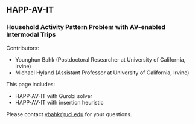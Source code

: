 ## HAPP-AV-IT
### Household Activity Pattern Problem with AV-enabled Intermodal Trips

Contributors:
- Younghun Bahk (Postdoctoral Researcher at University of California, Irvine)
- Michael Hyland (Assistant Professor at University of California, Irvine)

This page includes:
- HAPP-AV-IT with Gurobi solver
- HAPP-AV-IT with insertion heuristic

Please contact ybahk@uci.edu for your questions.
